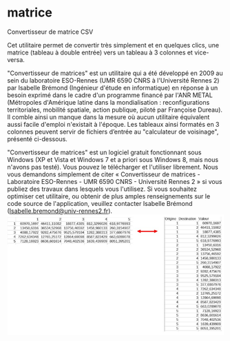 # matrice
Convertisseur de matrice CSV

Cet utilitaire permet de convertir très simplement et en quelques clics, une matrice (tableau à double entrée) vers un tableau à 3 colonnes et vice-versa.

"Convertisseur de matrices" est un utilitaire qui a été développé en 2009 au sein du laboratoire ESO-Rennes (UMR 6590 CNRS à l'Université Rennes 2) par Isabelle Brémond (Ingénieur d'étude en informatique) en réponse à un besoin exprimé dans le cadre d'un programme financé par l'ANR METAL (Métropoles d'Amérique latine dans la mondialisation : reconfigurations territoriales, mobilité spatiale, action publique, piloté par Françoise Dureau). Il comble ainsi un manque dans la mesure où aucun utilitaire équivalent aussi facile d'emploi n'existait à l'époque. Les tableaux ainsi formatés en 3 colonnes peuvent servir de fichiers d’entrée au "calculateur de voisinage", présenté ci-dessous.

"Convertisseur de matrices" est un logiciel gratuit fonctionnant sous Windows (XP et Vista et Windows 7 et a priori sous Windows 8, mais nous n'avons pas testé). Vous pouvez le télécharger et l'utiliser librement. Nous vous demandons simplement de citer « Convertisseur de matrices - Laboratoire ESO-Rennes - UMR 6590 CNRS - Université Rennes 2 » si vous publiez des travaux dans lesquels vous l'utilisez. Si vous souhaitez optimiser cet utilitaire, ou obtenir de plus amples renseignements sur le code source de l'application, veuillez contacter Isabelle Brémond (Isabelle.bremond@univ-rennes2.fr).
<img src="convertisseur.jpg">
